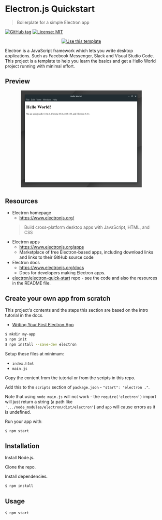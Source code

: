 # Electron.js Quickstart
> Boilerplate for a simple Electron app

[![GitHub tag](https://img.shields.io/github/tag/MichaelCurrin/electron-quickstart)](https://github.com/MichaelCurrin/electron-quickstart/tags/?include_prereleases&sort=semver)
[![License: MIT](https://img.shields.io/badge/License-MIT-blue)](#license)


<div align="center">

[![Use this template](https://img.shields.io/badge/Use_this_template-2ea44f?style=for-the-badge)](https://github.com/MichaelCurrin/electron-quickstart/generate)

</div>

Electron is a JavaScript framework which lets you write desktop applications. Such as Facebook Messenger, Slack and Visual Studio Code. This project is a template to help you learn the basics and get a Hello World project running with minimal effort.


## Preview

<div align=center>
    <img src="sample.png" alt="sample screenshot" title="sample screenshot" width="400" />
</div>


## Resources

- Electron homepage 
    - https://www.electronjs.org/
    >  Build cross-platform desktop apps with JavaScript, HTML, and CSS
- Electron apps
    - https://www.electronjs.org/apps
    - Marketplace of free Electron-based apps, including download links and links to their GitHub source code
- Electron docs 
    - https://www.electronjs.org/docs
    - Docs for developers making Electron apps.
- [electron/electron-quick-start](https://github.com/electron/electron-quick-start) repo - see the code and also the resources in the README file.


## Create your own app from scratch

This project's contents and the steps this section are based on the intro tutorial in the docs.

- [Writing Your First Electron App](https://www.electronjs.org/docs/tutorial/first-app)

```sh
$ mkdir my-app
$ npm init
$ npm install --save-dev electron
```

Setup these files at minimum:

- `index.html`
- `main.js`

Copy the content from the tutorial or from the scripts in this repo.

Add this to the `scripts` section of `package.json` - `"start": "electron ."`. 

Note that using `node main.js` will not work - the `require('electron')` import will just return a string (a path like `'.../node_modules/electron/dist/electron'`) and `app` will cause errors as it is undefined.

Run your app with:

```sh
$ npm start
```


## Installation

Install Node.js.

Clone the repo.

Install dependencies.

```sh
$ npm install
```


## Usage

```sh
$ npm start
```
